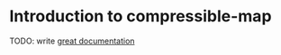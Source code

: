 # Introduction to compressible-map

TODO: write [great documentation](http://jacobian.org/writing/what-to-write/)
